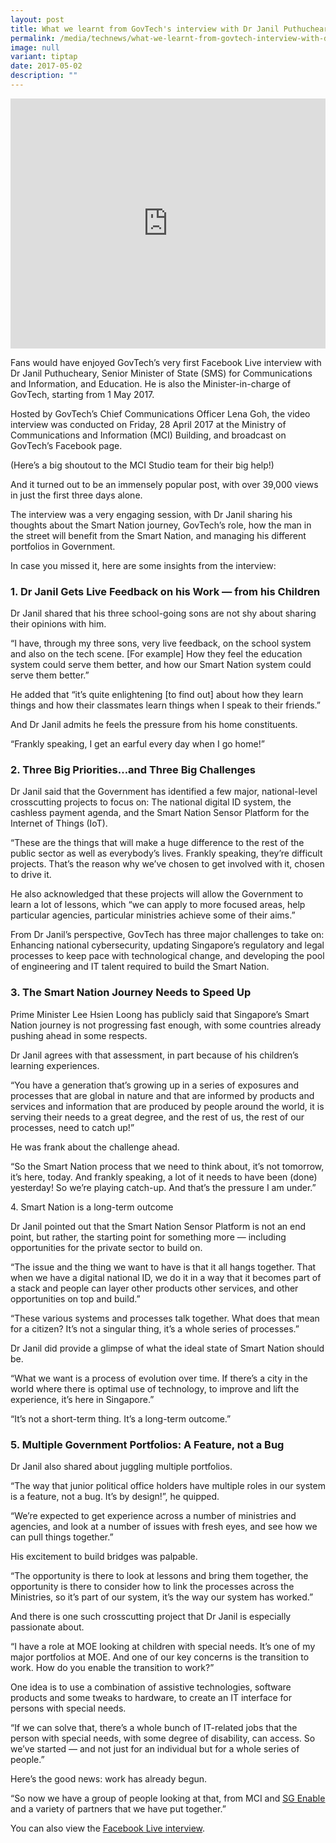```yaml
---
layout: post
title: What we learnt from GovTech's interview with Dr Janil Puthucheary
permalink: /media/technews/what-we-learnt-from-govtech-interview-with-dr-janil-puthucheary/
image: null
variant: tiptap
date: 2017-05-02
description: ""
---
```

<div class="iframe-wrapper">
<iframe style="max-width: 100%;" height="400" width="100%" allowfullscreen="true" frameborder="0" src="https://www.youtube.com/embed/IbeL5qnxRvw"></iframe>
</div>
<p></p>
<p>Fans would have enjoyed GovTech’s very first Facebook Live interview with
Dr Janil Puthucheary, Senior Minister of State (SMS) for Communications
and Information, and Education. He is also the Minister-in-charge of GovTech,
starting from 1 May 2017.</p>
<p>Hosted by GovTech’s Chief Communications Officer Lena Goh, the video interview
was conducted on Friday, 28 April 2017 at the Ministry of Communications
and Information (MCI) Building, and broadcast on GovTech’s Facebook page.</p>
<p>(Here’s a big shoutout to the MCI Studio team for their big help!)</p>
<p>And it turned out to be an immensely popular post, with over 39,000 views
in just the first three days alone.</p>
<p>The interview was a very engaging session, with Dr Janil sharing his thoughts
about the Smart Nation journey, GovTech’s role, how the man in the street
will benefit from the Smart Nation, and managing his different portfolios
in Government.</p>
<p>In case you missed it, here are some insights from the interview:</p>
<h3>1. Dr Janil Gets Live Feedback on his Work — from his Children</h3>
<p>Dr Janil shared that his three school-going sons are not shy about sharing
their opinions with him.</p>
<p>“I have, through my three sons, very live feedback, on the school system
and also on the tech scene. [For example] How they feel the education system
could serve them better, and how our Smart Nation system could serve them
better.”</p>
<p>He added that “it’s quite enlightening [to find out] about how they learn
things and how their classmates learn things when I speak to their friends.”</p>
<p>And Dr Janil admits he feels the pressure from his home constituents.</p>
<p>“Frankly speaking, I get an earful every day when I go home!”</p>
<h3>2. Three Big Priorities…and Three Big Challenges</h3>
<p>Dr Janil said that the Government has identified a few major, national-level
crosscutting projects to focus on: The national digital ID system, the
cashless payment agenda, and the Smart Nation Sensor Platform for the Internet
of Things (IoT).</p>
<p>“These are the things that will make a huge difference to the rest of
the public sector as well as everybody’s lives. Frankly speaking, they’re
difficult projects. That’s the reason why we’ve chosen to get involved
with it, chosen to drive it.</p>
<p>He also acknowledged that these projects will allow the Government to
learn a lot of lessons, which “we can apply to more focused areas, help
particular agencies, particular ministries achieve some of their aims.”</p>
<p>From Dr Janil’s perspective, GovTech has three major challenges to take
on: Enhancing national cybersecurity, updating Singapore’s regulatory and
legal processes to keep pace with technological change, and developing
the pool of engineering and IT talent required to build the Smart Nation.</p>
<h3>3. The Smart Nation Journey Needs to Speed Up</h3>
<p>Prime Minister Lee Hsien Loong has publicly said that Singapore’s Smart
Nation journey is not progressing fast enough, with some countries already
pushing ahead in some respects.</p>
<p>Dr Janil agrees with that assessment, in part because of his children’s
learning experiences.</p>
<p>“You have a generation that’s growing up in a series of exposures and
processes that are global in nature and that are informed by products and
services and information that are produced by people around the world,
it is serving their needs to a great degree, and the rest of us, the rest
of our processes, need to catch up!”</p>
<p>He was frank about the challenge ahead.</p>
<p>“So the Smart Nation process that we need to think about, it’s not tomorrow,
it’s here, today. And frankly speaking, a lot of it needs to have been
(done) yesterday! So we’re playing catch-up. And that’s the pressure I
am under.”</p>
<p>4. Smart Nation is a long-term outcome</p>
<p>Dr Janil pointed out that the Smart Nation Sensor Platform is not an end
point, but rather, the starting point for something more — including opportunities
for the private sector to build on.</p>
<p>“The issue and the thing we want to have is that it all hangs together.
That when we have a digital national ID, we do it in a way that it becomes
part of a stack and people can layer other products other services, and
other opportunities on top and build.”</p>
<p>“These various systems and processes talk together. What does that mean
for a citizen? It’s not a singular thing, it’s a whole series of processes.”</p>
<p>Dr Janil did provide a glimpse of what the ideal state of Smart Nation
should be.</p>
<p>“What we want is a process of evolution over time. If there’s a city in
the world where there is optimal use of technology, to improve and lift
the experience, it’s here in Singapore.”</p>
<p>“It’s not a short-term thing. It’s a long-term outcome.”</p>
<h3>5. Multiple Government Portfolios: A Feature, not a Bug</h3>
<p>Dr Janil also shared about juggling multiple portfolios.</p>
<p>“The way that junior political office holders have multiple roles in our
system is a feature, not a bug. It’s by design!”, he quipped.</p>
<p>“We’re expected to get experience across a number of ministries and agencies,
and look at a number of issues with fresh eyes, and see how we can pull
things together.”</p>
<p>His excitement to build bridges was palpable.</p>
<p>“The opportunity is there to look at lessons and bring them together,
the opportunity is there to consider how to link the processes across the
Ministries, so it’s part of our system, it’s the way our system has worked.”</p>
<p>And there is one such crosscutting project that Dr Janil is especially
passionate about.</p>
<p>“I have a role at MOE looking at children with special needs. It’s one
of my major portfolios at MOE. And one of our key concerns is the transition
to work. How do you enable the transition to work?”</p>
<p>One idea is to use a combination of assistive technologies, software products
and some tweaks to hardware, to create an IT interface for persons with
special needs.</p>
<p>“If we can solve that, there’s a whole bunch of IT-related jobs that the
person with special needs, with some degree of disability, can access.
So we’ve started — and not just for an individual but for a whole series
of people.”</p>
<p>Here’s the good news: work has already begun.</p>
<p>“So now we have a group of people looking at that, from MCI and <a href="https://www.sgenable.sg/Pages/Home.aspx" rel="noopener noreferrer nofollow" target="_blank"><u>SG Enable</u></a> and
a variety of partners that we have put together.”</p>
<p>You can also view the <a href="https://www.facebook.com/GovTechSG/videos/10154307480297511/" rel="noopener noreferrer nofollow" target="_blank"><u>Facebook Live interview</u></a>.</p>